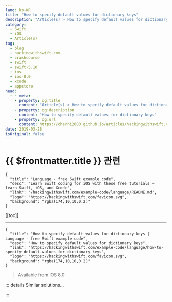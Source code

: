 ```yaml
---
lang: ko-KR
title: "How to specify default values for dictionary keys"
description: "Article(s) > How to specify default values for dictionary keys"
category:
  - Swift
  - iOS
  - Article(s)
tag: 
  - blog
  - hackingwithswift.com
  - crashcourse
  - swift
  - swift-5.10
  - ios
  - ios-8.0
  - xcode
  - appstore
head:
  - - meta:
    - property: og:title
      content: "Article(s) > How to specify default values for dictionary keys"
    - property: og:description
      content: "How to specify default values for dictionary keys"
    - property: og:url
      content: https://chanhi2000.github.io/articles/hackingwithswift.com/example-code/language/how-to-specify-default-values-for-dictionary-keys.html
date: 2019-03-28
isOriginal: false
---
```


# {{ $frontmatter.title }} 관련

```component VPCard
{
  "title": "Language - free Swift example code",
  "desc": "Learn Swift coding for iOS with these free tutorials – learn Swift, iOS, and Xcode",
  "link": "/hackingwithswift.com/example-code/language/README.md",
  "logo": "https://hackingwithswift.com/favicon.svg",
  "background": "rgba(174,10,10,0.2)"
}
```

[[toc]]

---

```component VPCard
{
  "title": "How to specify default values for dictionary keys | Language - free Swift example code",
  "desc": "How to specify default values for dictionary keys",
  "link": "https://hackingwithswift.com/example-code/language/how-to-specify-default-values-for-dictionary-keys",
  "logo": "https://hackingwithswift.com/favicon.svg",
  "background": "rgba(174,10,10,0.2)"
}
```

> Available from iOS 8.0

<!-- TODO: 작성 -->

<!-- 
Reading a dictionary key returns an option value by default, because the key you asked for might not exist. However, there’s a slightly different subscript you can call that eliminates optionality: when you read a key, you can also provide a default value to use if the key doesn’t exist.

For example, here’s a dictionary representing the high scores in a game:

```swift
var scores = ["Taylor Swift": 25, "Ed Sheeran": 20]
```

If we wanted to read the score of Adele Adkins, we’d get back `nil` because she doesn’t have a score. And if we tried to read any of the values that *do* have keys we’d still get back an optional integer.

Fortunately, if you provide a default value while reading a key you can be guaranteed you’ll always get a value back, so the return value for our `scores` dictionary will always be a real integer rather than an optional.

So, here we can read Adele’s score from the dictionary, or give it a default value of 0 if the key doesn’t exist:

```swift
var adeleScore = scores["Adele Adkins", default: 0]
```

-->

::: details Similar solutions…

<!--
/example-code/language/how-to-sort-the-keys-of-your-json-using-codable">How to sort the keys of your JSON using Codable 
/example-code/strings/how-to-specify-floating-point-precision-in-a-string">How to specify floating-point precision in a string 
/quick-start/swiftui/how-to-specify-the-dynamic-type-sizes-a-view-supports">How to specify the Dynamic Type sizes a view supports 
/example-code/language/how-to-specify-your-own-date-format-with-codable-and-jsonencoder">How to specify your own date format with Codable and JSONEncoder 
/example-code/language/how-to-transform-a-dictionary-using-mapvalues">How to transform a dictionary using mapValues()</a>
-->

:::

